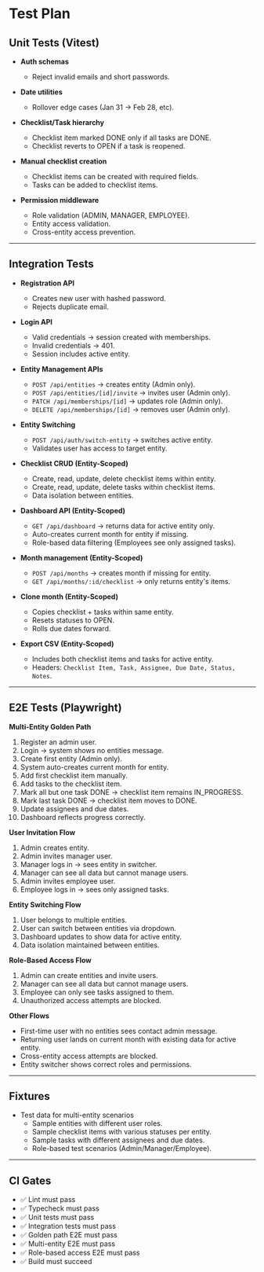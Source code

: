 # Test Plan

## Unit Tests (Vitest)

- **Auth schemas**  
  - Reject invalid emails and short passwords.  

- **Date utilities**  
  - Rollover edge cases (Jan 31 → Feb 28, etc).  

- **Checklist/Task hierarchy**  
  - Checklist item marked DONE only if all tasks are DONE.  
  - Checklist reverts to OPEN if a task is reopened.  

- **Manual checklist creation**  
  - Checklist items can be created with required fields.  
  - Tasks can be added to checklist items.  

- **Permission middleware**  
  - Role validation (ADMIN, MANAGER, EMPLOYEE).  
  - Entity access validation.  
  - Cross-entity access prevention.  

---

## Integration Tests

- **Registration API**  
  - Creates new user with hashed password.  
  - Rejects duplicate email.  

- **Login API**  
  - Valid credentials → session created with memberships.  
  - Invalid credentials → 401.  
  - Session includes active entity.  

- **Entity Management APIs**  
  - `POST /api/entities` → creates entity (Admin only).  
  - `POST /api/entities/[id]/invite` → invites user (Admin only).  
  - `PATCH /api/memberships/[id]` → updates role (Admin only).  
  - `DELETE /api/memberships/[id]` → removes user (Admin only).  

- **Entity Switching**  
  - `POST /api/auth/switch-entity` → switches active entity.  
  - Validates user has access to target entity.  

- **Checklist CRUD (Entity-Scoped)**  
  - Create, read, update, delete checklist items within entity.  
  - Create, read, update, delete tasks within checklist items.  
  - Data isolation between entities.  

- **Dashboard API (Entity-Scoped)**  
  - `GET /api/dashboard` → returns data for active entity only.  
  - Auto-creates current month for entity if missing.  
  - Role-based data filtering (Employees see only assigned tasks).  

- **Month management (Entity-Scoped)**  
  - `POST /api/months` → creates month if missing for entity.  
  - `GET /api/months/:id/checklist` → only returns entity's items.  

- **Clone month (Entity-Scoped)**  
  - Copies checklist + tasks within same entity.  
  - Resets statuses to OPEN.  
  - Rolls due dates forward.  

- **Export CSV (Entity-Scoped)**  
  - Includes both checklist items and tasks for active entity.  
  - Headers: `Checklist Item, Task, Assignee, Due Date, Status, Notes`.  

---

## E2E Tests (Playwright)

**Multi-Entity Golden Path**  
1. Register an admin user.  
2. Login → system shows no entities message.  
3. Create first entity (Admin only).  
4. System auto-creates current month for entity.  
5. Add first checklist item manually.  
6. Add tasks to the checklist item.  
7. Mark all but one task DONE → checklist item remains IN_PROGRESS.  
8. Mark last task DONE → checklist item moves to DONE.  
9. Update assignees and due dates.  
10. Dashboard reflects progress correctly.  

**User Invitation Flow**  
1. Admin creates entity.  
2. Admin invites manager user.  
3. Manager logs in → sees entity in switcher.  
4. Manager can see all data but cannot manage users.  
5. Admin invites employee user.  
6. Employee logs in → sees only assigned tasks.  

**Entity Switching Flow**  
1. User belongs to multiple entities.  
2. User can switch between entities via dropdown.  
3. Dashboard updates to show data for active entity.  
4. Data isolation maintained between entities.  

**Role-Based Access Flow**  
1. Admin can create entities and invite users.  
2. Manager can see all data but cannot manage users.  
3. Employee can only see tasks assigned to them.  
4. Unauthorized access attempts are blocked.  

**Other Flows**  
- First-time user with no entities sees contact admin message.  
- Returning user lands on current month with existing data for active entity.  
- Cross-entity access attempts are blocked.  
- Entity switcher shows correct roles and permissions.  

---

## Fixtures

- Test data for multi-entity scenarios  
  - Sample entities with different user roles.  
  - Sample checklist items with various statuses per entity.  
  - Sample tasks with different assignees and due dates.  
  - Role-based test scenarios (Admin/Manager/Employee).  

---

## CI Gates

- ✅ Lint must pass  
- ✅ Typecheck must pass  
- ✅ Unit tests must pass  
- ✅ Integration tests must pass  
- ✅ Golden path E2E must pass  
- ✅ Multi-entity E2E must pass  
- ✅ Role-based access E2E must pass  
- ✅ Build must succeed  

